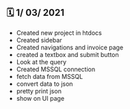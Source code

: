 :spiral_calendar: 1/ 03/ 2021
-----------
- Created new project in htdocs
- Created sidebar
- Created navigations and invoice page
- created a textbox and submit button
- Look at the query
- Created MSSQL connection
- fetch data from MSSQL
- convert data to json
- pretty print json
- show on UI page
 
